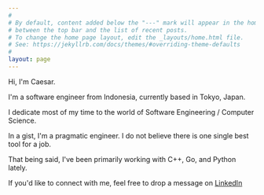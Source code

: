 ```yaml
---
#
# By default, content added below the "---" mark will appear in the home page
# between the top bar and the list of recent posts.
# To change the home page layout, edit the _layouts/home.html file.
# See: https://jekyllrb.com/docs/themes/#overriding-theme-defaults
#
layout: page
---
```

Hi, I'm Caesar. 

I'm a software engineer from Indonesia, currently based in Tokyo, Japan.

I dedicate most of my time to the world of Software Engineering / Computer Science.

In a gist, I'm a pragmatic engineer. I do not believe there is one single best tool for a job.

That being said, I've been primarily working with C++, Go, and Python lately.

If you'd like to connect with me, feel free to drop a message on [LinkedIn](https://linkedin.com/in/caesarstefanus)